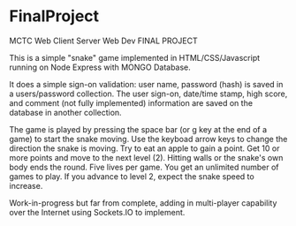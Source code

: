 # FinalProject
MCTC Web Client Server Web Dev FINAL PROJECT

This is a simple "snake" game implemented in HTML/CSS/Javascript running on Node Express with MONGO Database. 

It does a simple sign-on validation: user name, password (hash) is saved in a users/password collection.
The user sign-on, date/time stamp, high score, and comment (not fully implemented) information are saved on the database in another
collection. 

The game is played by pressing the space bar (or g key at the end of a game) to start the snake moving. Use the keyboad arrow keys to 
change the direction the snake is moving. Try to eat an apple to gain a point. Get 10 or more points and move to the next level (2). Hitting walls or the snake's own body ends the round. Five lives per game. You get an unlimited number of games to play. If you advance
to level 2, expect the snake speed to increase.

Work-in-progress but far from complete, adding in multi-player capability over the Internet using Sockets.IO to implement.

